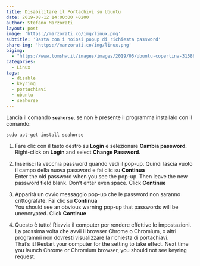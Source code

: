 ```yaml
---
title: Disabilitare il Portachivi su Ubuntu
date: 2019-08-12 14:00:00 +0200
author: Stefano Marzorati
layout: post
image: 'https://marzorati.co/img/linux.png'
subtitle: 'Basta con i noiosi popup di richiesta password'
share-img: 'https://marzorati.co/img/linux.png'
bigimg:
  - "https://www.tomshw.it/images/images/2019/05/ubuntu-copertina-31588.1200x675.jpg" : "Ubuntu"
categories:
  - Linux
tags:
  - disable
  - keyring
  - portachiavi
  - ubuntu
  - seahorse
---
```

Lancia il comando **<code>seahorse</code>**, se non è presente il programma installalo con il comando:   

	sudo apt-get install seahorse

1) Fare clic con il tasto destro su **Login** e selezionare **Cambia password**.
Right-click on **Login** and select **Change Password**.

2) Inserisci la vecchia password quando vedi il pop-up. Quindi lascia vuoto il campo della nuova password e fai clic su **Continua**   
Enter the old password when you see the pop-up. Then leave the new password field blank. Don’t enter even space. Click **Continue**   

3) Apparirà un ovvio messaggio pop-up che le password non saranno crittografate. Fai clic su **Continua**   
You should see an obvious warning pop-up that passwords will be unencrypted. Click **Continue**   

4) Questo è tutto! Riavvia il computer per rendere effettive le impostazioni. La prossima volta che avvii il browser Chrome o Chromium, o altri programmi non dovresti visualizzare la richiesta di portachiavi.   
That’s it! Restart your computer for the setting to take effect. Next time you launch Chrome or Chromium browser, you should not see keyring request.